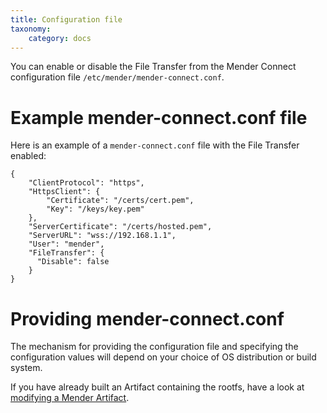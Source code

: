 ```yaml
---
title: Configuration file
taxonomy:
    category: docs
---
```


You can enable or disable the File Transfer from the Mender Connect configuration 
file `/etc/mender/mender-connect.conf`.

# Example mender-connect.conf file

Here is an example of a `mender-connect.conf` file with the File Transfer enabled:
```
{
    "ClientProtocol": "https",
    "HttpsClient": {
        "Certificate": "/certs/cert.pem",
        "Key": "/keys/key.pem"
    },
    "ServerCertificate": "/certs/hosted.pem",
    "ServerURL": "wss://192.168.1.1",
    "User": "mender",
    "FileTransfer": {
      "Disable": false
    }
}
```

# Providing mender-connect.conf

The mechanism for providing the configuration file and specifying the configuration values will depend on your choice of OS distribution or build system.

If you have already built an Artifact containing the rootfs, have a look at [modifying a Mender Artifact](../../../06.Artifact-creation/03.Modify-an-Artifact/docs.md).



